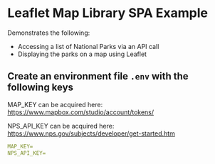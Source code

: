 # Leaflet Map Library SPA Example

Demonstrates the following:

- Accessing a list of National Parks via an API call
- Displaying the parks on a map using Leaflet

## Create an environment file `.env` with the following keys

MAP_KEY can be acquired here: https://www.mapbox.com/studio/account/tokens/

NPS_API_KEY can be acquired here: https://www.nps.gov/subjects/developer/get-started.htm

```yaml
MAP_KEY=
NPS_API_KEY=
```

